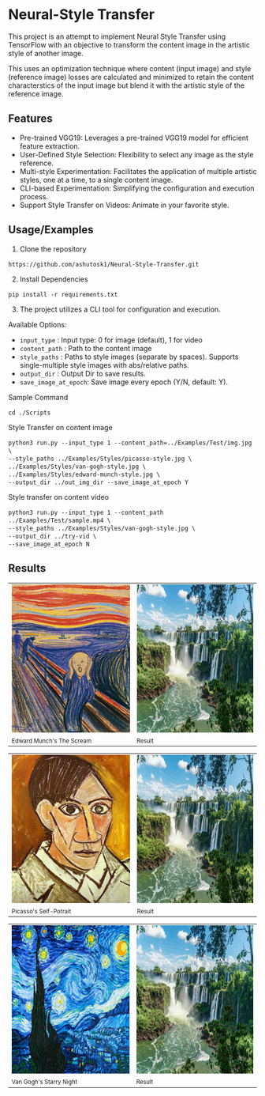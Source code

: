 
# Neural-Style Transfer

This project is an attempt to implement Neural Style Transfer using TensorFlow with an objective to transform the content image in the artistic style of another image. 


This uses an optimization technique where content (input image) and style (reference image) losses are calculated and minimized to retain the content characterstics of the input image but blend it with the artistic style of the reference image.



## Features

- Pre-trained VGG19: Leverages a pre-trained VGG19 model for efficient feature extraction.
- User-Defined Style Selection: Flexibility to select any image as the style reference.
- Multi-style Experimentation: Facilitates the application of multiple artistic styles, one at a time, to a single content image. 
- CLI-based Experimentation: Simplifying the configuration and execution process.
- Support Style Transfer on Videos: Animate in your favorite style. 



## Usage/Examples

1. Clone the repository
```
https://github.com/ashutosk1/Neural-Style-Transfer.git
```
2. Install Dependencies
```
pip install -r requirements.txt
```
3. The project utilizes a CLI tool for configuration and execution.

Available Options:
* `input_type`   : Input type: 0 for image (default), 1 for video
* `content_path` : Path to the content image
* `style_paths`  : Paths to style images (separate by spaces). Supports single-multiple style images with abs/relative paths. 
* `output_dir`   : Output Dir to save results.
* `save_image_at_epoch`: Save image every epoch (Y/N, default: Y).

Sample Command
```
cd ./Scripts
```

Style Transfer on content image

```
python3 run.py --input_type 1 --content_path=../Examples/Test/img.jpg \
--style_paths ../Examples/Styles/picasso-style.jpg \
../Examples/Styles/van-gogh-style.jpg \
../Examples/Styles/edward-munch-style.jpg \
--output_dir ../out_img_dir --save_image_at_epoch Y
```

Style transfer on content video

```
python3 run.py --input_type 1 --content_path ../Examples/Test/sample.mp4 \
--style_paths ../Examples/Styles/van-gogh-style.jpg \
--output_dir ../try-vid \
--save_image_at_epoch N

```


## Results


<table>
  <tr>
    <td style="vertical-align: top;">
      <img src="https://raw.githubusercontent.com/ashutosk1/Neural-Style-Transfer/main/Examples/Styles/edward-munch-style.jpg" alt="Edward-Munch"  width="300" height="300"/>
      <br>
      <sub>Edward Munch's The Scream </sub>
    </td>
    <td style="vertical-align: top;">
      <img src="https://raw.githubusercontent.com/ashutosk1/Neural-Style-Transfer/main/Examples/Results/output_edward.gif" alt="Result"  width="300" height="300"/>
      <br>
      <sub>Result</sub>
    </td>
  </tr>
</table>

<table>
  <tr>
    <td style="vertical-align: top;">
      <img src="https://raw.githubusercontent.com/ashutosk1/Neural-Style-Transfer/main/Examples/Styles/picasso-style.jpg" alt="Picasso"  width="300" height="300"/>
      <br>
      <sub>Picasso's Self-Potrait</sub>
    </td>
    <td style="vertical-align: top;">
      <img src="https://raw.githubusercontent.com/ashutosk1/Neural-Style-Transfer/main/Examples/Results/output_picasso.gif" alt="Result"  width="300" height="300"/>
      <br>
      <sub>Result</sub>
    </td>
  </tr>
</table>



<table>
  <tr>
    <td style="vertical-align: top;">
      <img src="https://raw.githubusercontent.com/ashutosk1/Neural-Style-Transfer/main/Examples/Styles/van-gogh-style.jpg" alt="Van-Gogh"  width="300" height="300"/>
      <br>
      <sub>Van Gogh's Starry Night</sub>
    </td>
    <td style="vertical-align: top;">
      <img src="https://raw.githubusercontent.com/ashutosk1/Neural-Style-Transfer/main/Examples/Results/output_gogh.gif" alt="Result"  width="300" height="300"/>
      <br>
      <sub>Result</sub>
    </td>
  </tr>
</table>

